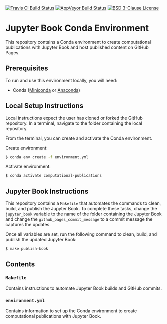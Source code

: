 [![Travis CI Build Status](https://travis-ci.com/calekochenour/computational-publication-environment.svg?branch=main)](https://travis-ci.com/calekochenour/computational-publication-environment)
[![AppVeyor Build Status](https://ci.appveyor.com/api/projects/status/32r7s2skrgm9ubva?svg=true)](https://ci.appveyor.com/project/calekochenour/computational-publication-environment)
[![BSD 3-Clause License](https://img.shields.io/badge/License-BSD%203--Clause-blue.svg)](https://opensource.org/licenses/BSD-3-Clause)

# Jupyter Book Conda Environment

This repository contains a Conda environment to create computational publications with Jupyter Book and host published content on GitHub Pages.

## Prerequisites

To run and use this environment locally, you will need:

 * Conda ([Miniconda](https://docs.conda.io/en/latest/miniconda.html) or [Anaconda](https://docs.anaconda.com/anaconda/install/))

## Local Setup Instructions

Local instructions expect the user has cloned or forked the GitHub repository. In a terminal, navigate to the folder containing the local repository.

From the terminal, you can create and activate the Conda environment.

Create environment:

```bash
$ conda env create -f environment.yml
```

Activate environment:

```bash
$ conda activate computational-publications
```

## Jupyter Book Instructions

This repository contains a `Makefile` that automates the commands to clean, build, and publish the Jupyter Book. To complete these tasks, change the `jupyter_book` variable to the name of the folder containing the Jupyter Book and change the `github_pages_commit_message` to a commit message the captures the updates.

Once all variables are set, run the following command to clean, build, and publish the updated Jupyter Book:

```bash
$ make publish-book
```

## Contents

### `Makefile`

Contains instructions to automate Jupyter Book builds and GitHub commits.

### `environment.yml`

Contains information to set up the Conda environment to create computational publications with Jupyter Book.  
